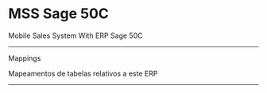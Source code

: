 # MSS Sage 50C
Mobile Sales System With ERP Sage 50C

******************************************************************************

Mappings

Mapeamentos de tabelas relativos a este ERP

******************************************************************************
